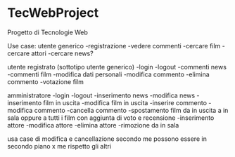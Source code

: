 # TecWebProject

Progetto di Tecnologie Web

Use case:
utente generico
	-registrazione
	-vedere commenti
	-cercare film
	-cercare attori
	-cercare news?

utente registrato (sottotipo utente generico)
	-login
	-logout
	-commenti news
	-commenti film
	-modifica dati personali
	-modifica commento
	-elimina commento
	-votazione film

amministratore
	-login
	-logout
	-inserimento news
	-modifica news
	-inserimento film in uscita
	-modifica film in uscita
	-inserire commento
	-modifica commento
	-cancella commento
	-spostamento film da in uscita a in sala oppure a tutti i film con aggiunta di voto e recensione
	-inserimento attore
	-modifica attore
	-elimina attore
	-rimozione da in sala

usa case di modifica e cancellazione secondo me possono essere in secondo piano x me rispetto gli altri
